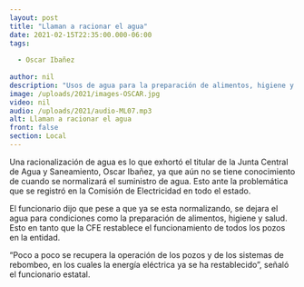 ```yaml
---
layout: post
title: "Llaman a racionar el agua"
date: 2021-02-15T22:35:00.000-06:00
tags:
  
  - Oscar Ibañez
  
author: nil
description: "Usos de agua para la preparación de alimentos, higiene y salud. "
image: /uploads/2021/images-OSCAR.jpg
video: nil
audio: /uploads/2021/audio-ML07.mp3
alt: Llaman a racionar el agua
front: false
section: Local
---
```


Una racionalización de agua es lo que exhortó el titular de la Junta Central de Agua y Saneamiento, Oscar Ibañez, ya que aún no se tiene conocimiento de cuando se normalizará el suministro de agua. Esto ante la problemática que se registró en la Comisión de Electricidad en todo el estado.

El funcionario dijo que pese a que ya se esta normalizando, se dejara el agua para condiciones como la preparación de alimentos, higiene y salud. Esto en tanto que la CFE restablece el funcionamiento de todos los pozos en la entidad.

 “Poco a poco se recupera la operación de los pozos y de los sistemas de rebombeo, en los cuales la energía eléctrica ya se ha restablecido”, señaló el funcionario estatal.
